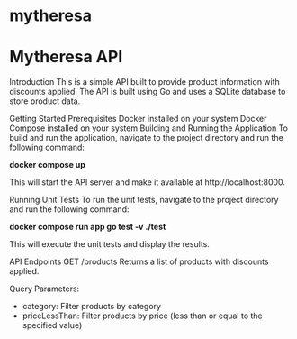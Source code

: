 # mytheresa

Mytheresa API
================

Introduction
This is a simple API built to provide product information with discounts applied. The API is built using Go and uses a SQLite database to store product data.

Getting Started
Prerequisites
Docker installed on your system
Docker Compose installed on your system
Building and Running the Application
To build and run the application, navigate to the project directory and run the following command:

**docker compose up**

This will start the API server and make it available at http://localhost:8000.

Running Unit Tests
To run the unit tests, navigate to the project directory and run the following command:

**docker compose run app go test -v ./test**

This will execute the unit tests and display the results.

API Endpoints
GET /products
Returns a list of products with discounts applied.

Query Parameters:
+ category: Filter products by category
+ priceLessThan: Filter products by price (less than or equal to the specified value)